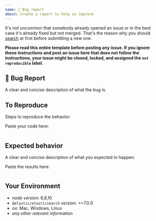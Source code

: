 ```yaml
---
name: 🐛 Bug report
about: Create a report to help us improve
---
```


It's not uncommon that somebody already opened an issue or in the best case it's already fixed but not merged. That's the reason why you should [search](https://github.com/elastic/elasticsearch-js/issues) at first before submitting a new one.

**Please read this entire template before posting any issue. If you ignore these instructions
and post an issue here that does not follow the instructions, your issue might be closed,
locked, and assigned the `not reproducible` label.**

## 🐛 Bug Report

A clear and concise description of what the bug is.

## To Reproduce

Steps to reproduce the behavior:

Paste your code here:

```js

```

<!--
In some cases, it might be challenging to reproduce the bug in a few lines of code.
You can fork the following repository, which contains all the configuration needed
to spin up a three nodes Elasticsearch cluster with security enabled.
The repository also contains a preconfigured client instance that you can use to reproduce the issue.
https://github.com/delvedor/es-reproduce-issue
--->

## Expected behavior

A clear and concise description of what you expected to happen.

Paste the results here:

```js

```

## Your Environment

- *node version*: 6,8,10
- `@elastic/elasticsearch` *version*: >=7.0.0
- *os*: Mac, Windows, Linux
- *any other relevant information*
